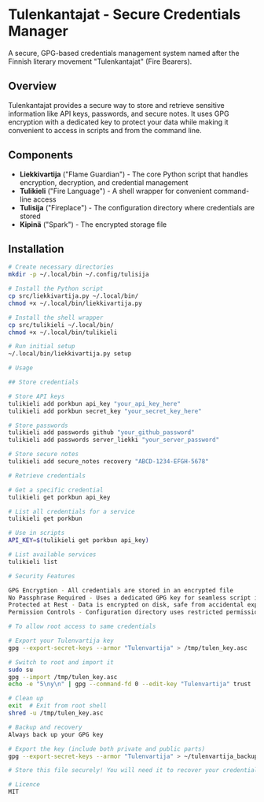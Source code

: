 # Tulenkantajat - Secure Credentials Manager

A secure, GPG-based credentials management system named after the Finnish literary movement "Tulenkantajat" (Fire Bearers).

## Overview

Tulenkantajat provides a secure way to store and retrieve sensitive information like API keys, passwords, and secure notes. It uses GPG encryption with a dedicated key to protect your data while making it convenient to access in scripts and from the command line.

## Components

* **Liekkivartija** ("Flame Guardian") - The core Python script that handles encryption, decryption, and credential management
* **Tulikieli** ("Fire Language") - A shell wrapper for convenient command-line access
* **Tulisija** ("Fireplace") - The configuration directory where credentials are stored
* **Kipinä** ("Spark") - The encrypted storage file

## Installation

```bash
# Create necessary directories
mkdir -p ~/.local/bin ~/.config/tulisija

# Install the Python script
cp src/liekkivartija.py ~/.local/bin/
chmod +x ~/.local/bin/liekkivartija.py

# Install the shell wrapper
cp src/tulikieli ~/.local/bin/
chmod +x ~/.local/bin/tulikieli

# Run initial setup
~/.local/bin/liekkivartija.py setup

# Usage

## Store credentials

# Store API keys
tulikieli add porkbun api_key "your_api_key_here"
tulikieli add porkbun secret_key "your_secret_key_here"

# Store passwords
tulikieli add passwords github "your_github_password"
tulikieli add passwords server_liekki "your_server_password"

# Store secure notes
tulikieli add secure_notes recovery "ABCD-1234-EFGH-5678"

# Retrieve credentials

# Get a specific credential
tulikieli get porkbun api_key

# List all credentials for a service
tulikieli get porkbun

# Use in scripts
API_KEY=$(tulikieli get porkbun api_key)

# List available services
tulikieli list

# Security Features

GPG Encryption - All credentials are stored in an encrypted file
No Passphrase Required - Uses a dedicated GPG key for seamless script integration
Protected at Rest - Data is encrypted on disk, safe from accidental exposure
Permission Controls - Configuration directory uses restricted permissions

# To allow root access to same credentials

# Export your Tulenvartija key
gpg --export-secret-keys --armor "Tulenvartija" > /tmp/tulen_key.asc

# Switch to root and import it
sudo su
gpg --import /tmp/tulen_key.asc
echo -e "5\ny\n" | gpg --command-fd 0 --edit-key "Tulenvartija" trust

# Clean up
exit  # Exit from root shell
shred -u /tmp/tulen_key.asc

# Backup and recovery
Always back up your GPG key

# Export the key (include both private and public parts)
gpg --export-secret-keys --armor "Tulenvartija" > ~/tulenvartija_backup_key.asc

# Store this file securely! You will need it to recover your credentials.

# Licence 
MIT


